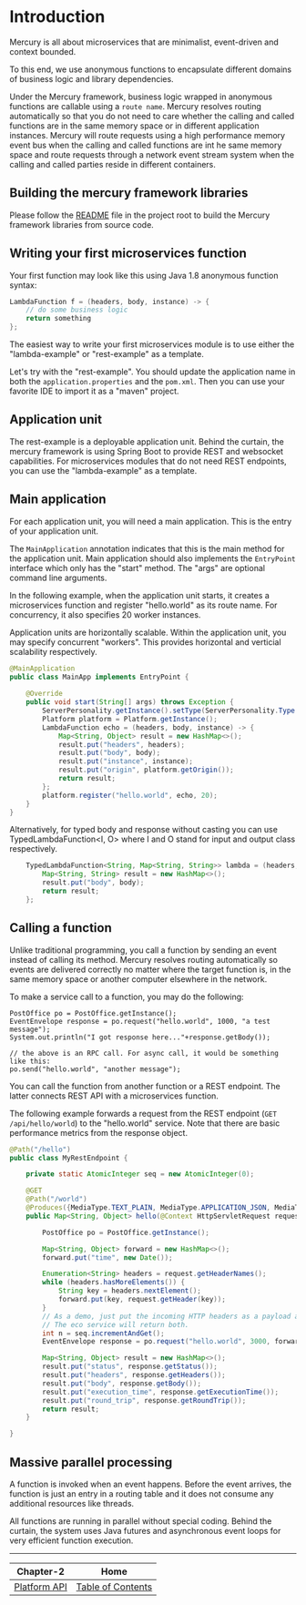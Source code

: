 # Introduction

Mercury is all about microservices that are minimalist, event-driven and context bounded.

To this end, we use anonymous functions to encapsulate different domains of business logic and library dependencies.

Under the Mercury framework, business logic wrapped in anonymous functions are callable using a `route name`. Mercury resolves routing automatically so that you do not need to care whether the calling and called functions are in the same memory space or in different application instances. Mercury will route requests using a high performance memory event bus when the calling and called functions are int he same memory space and route requests through a network event stream system when the calling and called parties reside in different containers.

## Building the mercury framework libraries

Please follow the [README](../../README.md) file in the project root to build the Mercury framework libraries from source code.

## Writing your first microservices function

Your first function may look like this using Java 1.8 anonymous function syntax:
```java
LambdaFunction f = (headers, body, instance) -> {
	// do some business logic
	return something
};
```

The easiest way to write your first microservices module is to use either the "lambda-example" or "rest-example" as a template.

Let's try with the "rest-example". You should update the application name in both the `application.properties` and the `pom.xml`. Then you can use your favorite IDE to import it as a "maven" project.

## Application unit

The rest-example is a deployable application unit. Behind the curtain, the mercury framework is using Spring Boot to provide REST and websocket capabilities. For microservices modules that do not need REST endpoints, you can use the "lambda-example" as a template.

## Main application

For each application unit, you will need a main application. This is the entry of your application unit.

The `MainApplication` annotation indicates that this is the main method for the application unit. Main application should also implements the `EntryPoint` interface which only has the "start" method. The "args" are optional command line arguments.

In the following example, when the application unit starts, it creates a microservices function and register "hello.world" as its route name. For concurrency, it also specifies 20 worker instances.

Application units are horizontally scalable. Within the application unit, you may specify concurrent "workers". This provides horizontal and verticial scalability respectively.


```java
@MainApplication
public class MainApp implements EntryPoint {
  
    @Override
    public void start(String[] args) throws Exception {
        ServerPersonality.getInstance().setType(ServerPersonality.Type.WEB);
        Platform platform = Platform.getInstance();
        LambdaFunction echo = (headers, body, instance) -> {
            Map<String, Object> result = new HashMap<>();
            result.put("headers", headers);
            result.put("body", body);
            result.put("instance", instance);
            result.put("origin", platform.getOrigin());
            return result;
        };
        platform.register("hello.world", echo, 20);
    }
}

```

Alternatively, for typed body and response without casting you can use TypedLambdaFunction<I, O> where I and O stand for input and output class respectively.

```java
    TypedLambdaFunction<String, Map<String, String>> lambda = (headers, body, instance) -> {
        Map<String, String> result = new HashMap<>();
        result.put("body", body);
        return result;
    };
```

## Calling a function

Unlike traditional programming, you call a function by sending an event instead of calling its method. Mercury resolves routing automatically so events are delivered correctly no matter where the target function is, in the same memory space or another computer elsewhere in the network.

To make a service call to a function, you may do the following:
```
PostOffice po = PostOffice.getInstance();
EventEnvelope response = po.request("hello.world", 1000, "a test message");
System.out.println("I got response here..."+response.getBody());

// the above is an RPC call. For async call, it would be something like this:
po.send("hello.world", "another message");
```

You can call the function from another function or a REST endpoint. The latter connects REST API with a microservices function.

The following example forwards a request from the REST endpoint (`GET /api/hello/world`) to the "hello.world" service. Note that there are basic performance metrics from the response object.

```java
@Path("/hello")
public class MyRestEndpoint {

    private static AtomicInteger seq = new AtomicInteger(0);

    @GET
    @Path("/world")
    @Produces({MediaType.TEXT_PLAIN, MediaType.APPLICATION_JSON, MediaType.APPLICATION_XML, MediaType.TEXT_HTML})
    public Map<String, Object> hello(@Context HttpServletRequest request) throws IOException, TimeoutException, AppException {

        PostOffice po = PostOffice.getInstance();

        Map<String, Object> forward = new HashMap<>();
        forward.put("time", new Date());

        Enumeration<String> headers = request.getHeaderNames();
        while (headers.hasMoreElements()) {
            String key = headers.nextElement();
            forward.put(key, request.getHeader(key));
        }
        // As a demo, just put the incoming HTTP headers as a payload and a parameter showing the sequence counter.
        // The eco service will return both.
        int n = seq.incrementAndGet();
        EventEnvelope response = po.request("hello.world", 3000, forward, new Kv("seq", n));

        Map<String, Object> result = new HashMap<>();
        result.put("status", response.getStatus());
        result.put("headers", response.getHeaders());
        result.put("body", response.getBody());
        result.put("execution_time", response.getExecutionTime());
        result.put("round_trip", response.getRoundTrip());
        return result;
    }

}
```

## Massive parallel processing

A function is invoked when an event happens. Before the event arrives, the function is just an entry in a routing table and it does not consume any additional resources like threads.

All functions are running in parallel without special coding. Behind the curtain, the system uses Java futures and asynchronous event loops for very efficient function execution.

---

| Chapter-2                           | Home                                     |
| :----------------------------------:|:----------------------------------------:|
| [Platform API](CHAPTER-2.md)        | [Table of Contents](TABLE-OF-CONTENTS.md)|


